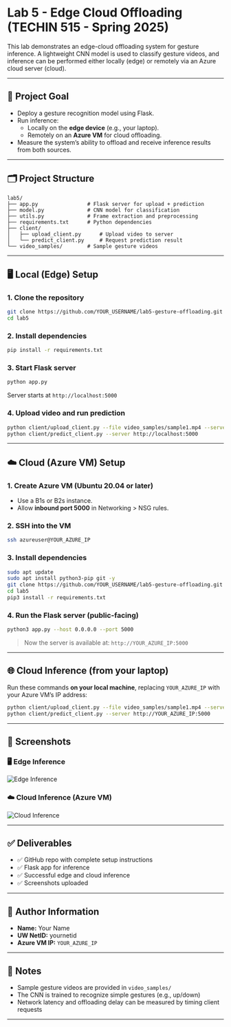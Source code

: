 
# Lab 5 - Edge Cloud Offloading (TECHIN 515 - Spring 2025)

This lab demonstrates an edge-cloud offloading system for gesture inference. A lightweight CNN model is used to classify gesture videos, and inference can be performed either locally (edge) or remotely via an Azure cloud server (cloud).

---

## 🎯 Project Goal

- Deploy a gesture recognition model using Flask.
- Run inference:
  - Locally on the **edge device** (e.g., your laptop).
  - Remotely on an **Azure VM** for cloud offloading.
- Measure the system’s ability to offload and receive inference results from both sources.

---

## 🗂️ Project Structure

```
lab5/
├── app.py                # Flask server for upload + prediction
├── model.py              # CNN model for classification
├── utils.py              # Frame extraction and preprocessing
├── requirements.txt      # Python dependencies
├── client/
│   ├── upload_client.py      # Upload video to server
│   └── predict_client.py     # Request prediction result
└── video_samples/        # Sample gesture videos
```

---

## 🖥️ Local (Edge) Setup

### 1. Clone the repository

```bash
git clone https://github.com/YOUR_USERNAME/lab5-gesture-offloading.git
cd lab5
```

### 2. Install dependencies

```bash
pip install -r requirements.txt
```

### 3. Start Flask server

```bash
python app.py
```

Server starts at `http://localhost:5000`

### 4. Upload video and run prediction

```bash
python client/upload_client.py --file video_samples/sample1.mp4 --server http://localhost:5000
python client/predict_client.py --server http://localhost:5000
```

---

## ☁️ Cloud (Azure VM) Setup

### 1. Create Azure VM (Ubuntu 20.04 or later)

- Use a B1s or B2s instance.
- Allow **inbound port 5000** in Networking > NSG rules.

### 2. SSH into the VM

```bash
ssh azureuser@YOUR_AZURE_IP
```

### 3. Install dependencies

```bash
sudo apt update
sudo apt install python3-pip git -y
git clone https://github.com/YOUR_USERNAME/lab5-gesture-offloading.git
cd lab5
pip3 install -r requirements.txt
```

### 4. Run the Flask server (public-facing)

```bash
python3 app.py --host 0.0.0.0 --port 5000
```

> Now the server is available at: `http://YOUR_AZURE_IP:5000`

---

## 🌐 Cloud Inference (from your laptop)

Run these commands **on your local machine**, replacing `YOUR_AZURE_IP` with your Azure VM’s IP address:

```bash
python client/upload_client.py --file video_samples/sample1.mp4 --server http://YOUR_AZURE_IP:5000
python client/predict_client.py --server http://YOUR_AZURE_IP:5000
```

---

## 📸 Screenshots

### 🖥️ Edge Inference

![Edge Inference](screenshots/edge_inference.png)

### ☁️ Cloud Inference (Azure VM)

![Cloud Inference](screenshots/cloud_inference.png)

---

## ✅ Deliverables

- ✅ GitHub repo with complete setup instructions
- ✅ Flask app for inference
- ✅ Successful edge and cloud inference
- ✅ Screenshots uploaded

---

## 👤 Author Information

- **Name:** Your Name  
- **UW NetID:** yournetid  
- **Azure VM IP:** `YOUR_AZURE_IP`

---

## 📌 Notes

- Sample gesture videos are provided in `video_samples/`
- The CNN is trained to recognize simple gestures (e.g., up/down)
- Network latency and offloading delay can be measured by timing client requests

---
